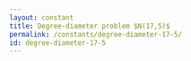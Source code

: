 ```yaml
---
layout: constant
title: Degree-diameter problem $N(17,5)$
permalink: /constants/degree-diameter-17-5/
id: degree-diameter-17-5
---
```

